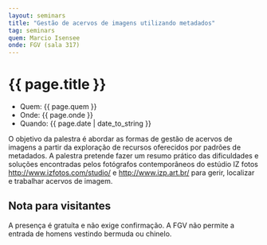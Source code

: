 ```yaml
---
layout: seminars
title: "Gestão de acervos de imagens utilizando metadados" 
tag: seminars
quem: Marcio Isensee  
onde: FGV (sala 317)
---
```


# {{ page.title }}

- Quem:  {{ page.quem }}
- Onde:  {{ page.onde }}
- Quando: {{ page.date | date_to_string }}

O objetivo da palestra é abordar as formas de gestão de acervos de
imagens a partir da exploração de recursos oferecidos por padrões de
metadados. A palestra pretende fazer um resumo prático das
dificuldades e soluções encontradas pelos fotógrafos contemporâneos do
estúdio IZ fotos http://www.izfotos.com/studio/ e
http://www.izp.art.br/ para gerir, localizar e trabalhar acervos de
imagem.


## Nota para visitantes

A presença é gratuíta e não exige confirmação. A FGV não permite a
entrada de homens vestindo bermuda ou chinelo.